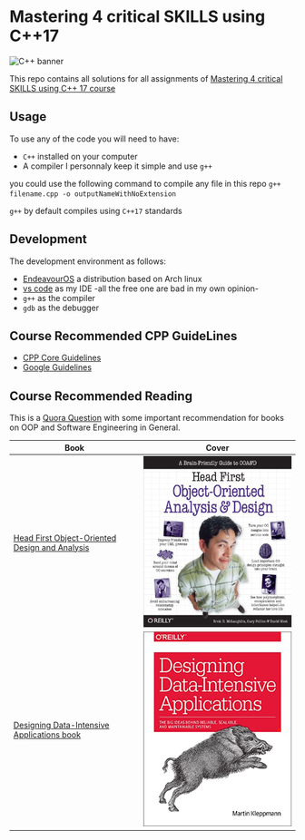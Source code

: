 # Mastering 4 critical SKILLS using C++17

![C++ banner](./assets/banner.png)

This repo contains all solutions for all assignments of [Mastering 4 critical SKILLS using C++ 17 course](https://www.udemy.com/course/cpp-4skills/)

## Usage

To use any of the code you will need to have:

- `C++` installed on your computer
- A compiler I personnaly keep it simple and use `g++`

you could use the following command to compile any file in this repo `g++ filename.cpp -o outputNameWithNoExtension`

`g++` by default compiles using `C++17` standards

## Development

The development environment as follows:

- [EndeavourOS](https://endeavouros.com/) a distribution based on Arch linux
- [vs code](https://code.visualstudio.com/) as my IDE -all the free one are bad in my own opinion-
- `g++` as the compiler
- `gdb` as the debugger

## Course Recommended CPP GuideLines

- [CPP Core Guidelines](https://github.com/isocpp/CppCoreGuidelines)
- [Google Guidelines](https://google.github.io/styleguide/cppguide.html)

## Course Recommended Reading

This is a [Quora Question](https://www.quora.com/Which-is-the-best-book-to-learn-the-concepts-of-object-oriented-programming/answer/Edson-Soares-29?ch=10&share=48be4029&srid=K5A9H#_=_) with some important recommendation for books on OOP and Software Engineering in General.

| Book                                           | Cover                                |
|------------------------------------------------|--------------------------------------|
|[Head First Object-Oriented Design and Analysis](https://www.amazon.com/Head-First-Object-Oriented-Analysis-Design/dp/0596008678) | ![Book Cover](./assets/HeadFirst_OOP.jpg) |
| [Designing Data-Intensive Applications book](https://www.amazon.com/Designing-Data-Intensive-Applications-Reliable-Maintainable/dp/1449373321) | ![Cover](./assets/Data_Integsives.jpg)|

